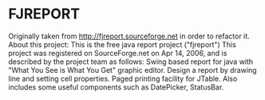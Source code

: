 FJREPORT
========

Originally taken from http://fjreport.sourceforge.net in order to refactor it.  About this project:  This is the free java report project ("fjreport")  This project was registered on SourceForge.net on Apr 14, 2006, and is described by the project team as follows:  Swing based report for java with "What You See is What You Get" graphic editor. Design a report by drawing line and setting cell properties. Paged printing facility for JTable. Also includes some useful components such as DatePicker, StatusBar.
